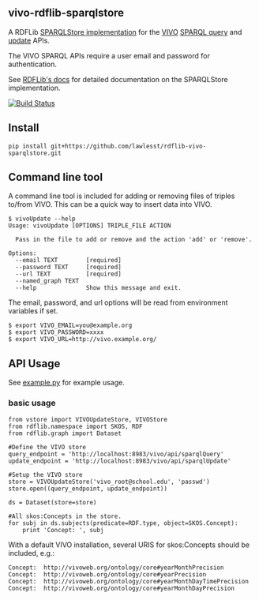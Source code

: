 ## vivo-rdflib-sparqlstore

A RDFLib [SPARQLStore implementation](http://rdflib.readthedocs.org/en/latest/apidocs/rdflib.plugins.stores.html#rdflib.plugins.stores.sparqlstore.SPARQLUpdateStore) for the [VIVO](http://vivoweb.org/) [SPARQL query](https://wiki.duraspace.org/display/VIVO/The+SPARQL+Query+API) and [update](https://wiki.duraspace.org/display/VIVO/The+SPARQL+Update+API) APIs.

The VIVO SPARQL APIs require a user email and password for authentication.

See [RDFLib's docs](http://rdflib.readthedocs.org/en/latest/apidocs/rdflib.plugins.stores.html?highlight=sparqlstore#module-rdflib.plugins.stores.sparqlstore) for detailed documentation on the SPARQLStore implementation.

[![Build Status](https://travis-ci.org/lawlesst/vivo-rdflib-sparqlstore.svg?branch=master)](https://travis-ci.org/lawlesst/vivo-rdflib-sparqlstore)

## Install

```
pip install git+https://github.com/lawlesst/rdflib-vivo-sparqlstore.git
```

## Command line tool
A command line tool is included for adding or removing files of triples to/from VIVO. This can be a quick way to insert data into VIVO. 

```
$ vivoUpdate --help
Usage: vivoUpdate [OPTIONS] TRIPLE_FILE ACTION

  Pass in the file to add or remove and the action 'add' or 'remove'.

Options:
  --email TEXT        [required]
  --password TEXT     [required]
  --url TEXT          [required]
  --named_graph TEXT
  --help              Show this message and exit.
```

The email, password, and url options will be read from environment variables if set.

```
$ export VIVO_EMAIL=you@example.org
$ export VIVO_PASSWORD=xxxx
$ export VIVO_URL=http://vivo.example.org/
```

## API Usage

See [example.py](./example.py) for example usage.

### basic usage
```
from vstore import VIVOUpdateStore, VIVOStore
from rdflib.namespace import SKOS, RDF
from rdflib.graph import Dataset

#Define the VIVO store
query_endpoint = 'http://localhost:8983/vivo/api/sparqlQuery'
update_endpoint = 'http://localhost:8983/vivo/api/sparqlUpdate'

#Setup the VIVO store
store = VIVOUpdateStore('vivo_root@school.edu', 'passwd')
store.open((query_endpoint, update_endpoint))

ds = Dataset(store=store)

#All skos:Concepts in the store.
for subj in ds.subjects(predicate=RDF.type, object=SKOS.Concept):
    print 'Concept: ', subj
```

With a default VIVO installation, several URIS for skos:Concepts should be included, e.g.:

```
Concept:  http://vivoweb.org/ontology/core#yearMonthPrecision
Concept:  http://vivoweb.org/ontology/core#yearPrecision
Concept:  http://vivoweb.org/ontology/core#yearMonthDayTimePrecision
Concept:  http://vivoweb.org/ontology/core#yearMonthDayPrecision
```
